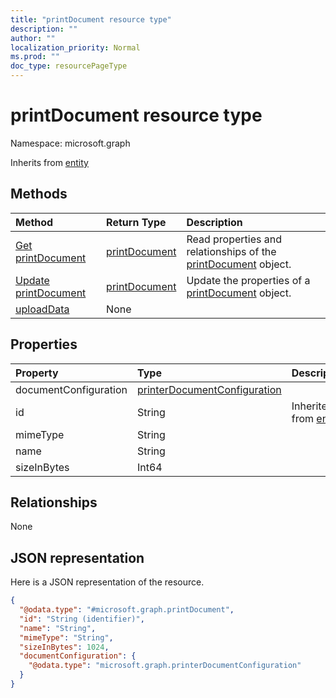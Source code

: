 ```yaml
---
title: "printDocument resource type"
description: ""
author: ""
localization_priority: Normal
ms.prod: ""
doc_type: resourcePageType
---
```


# printDocument resource type


Namespace: microsoft.graph




Inherits from [entity](../resources/entity.md)

## Methods
|Method|Return Type|Description|
|:---|:---|:---|
|[Get printDocument](../api/printdocument-get.md)|[printDocument](../resources/printdocument.md)|Read properties and relationships of the [printDocument](../resources/printdocument.md) object.|
|[Update printDocument](../api/printdocument-update.md)|[printDocument](../resources/printdocument.md)|Update the properties of a [printDocument](../resources/printdocument.md) object.|
|[uploadData](../api/printdocument-uploaddata.md)|None||

## Properties
|Property|Type|Description|
|:---|:---|:---|
|documentConfiguration|[printerDocumentConfiguration](../resources/printerdocumentconfiguration.md)||
|id|String| Inherited from [entity](../resources/entity.md)|
|mimeType|String||
|name|String||
|sizeInBytes|Int64||

## Relationships
None

## JSON representation
Here is a JSON representation of the resource.
<!-- {
  "blockType": "resource",
  "keyProperty": "id",
  "@odata.type": "microsoft.graph.printDocument",
  "baseType": "microsoft.graph.entity",
  "openType": false
}
-->
``` json
{
  "@odata.type": "#microsoft.graph.printDocument",
  "id": "String (identifier)",
  "name": "String",
  "mimeType": "String",
  "sizeInBytes": 1024,
  "documentConfiguration": {
    "@odata.type": "microsoft.graph.printerDocumentConfiguration"
  }
}
```

